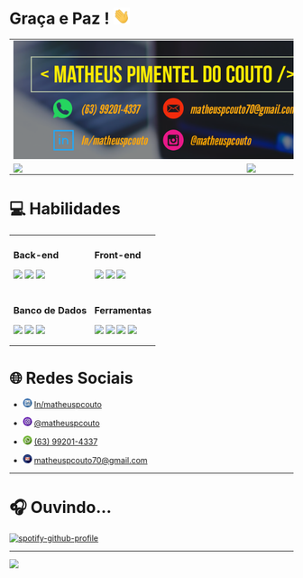 # Graça e Paz ! <img src="https://github.com/MatheusPcouto10/MatheusPcouto10/blob/main/imagens-github-profile/Hi.gif" width="30px">
  
 <table align="center">
  <tr>
    <td colspan="2"><img src="https://github.com/MatheusPcouto10/MatheusPcouto10/blob/main/imagens-github-profile/capa.png"></td>
    <tr>
    <td><img width="400px" align="left" src="https://github-readme-stats.vercel.app/api/top-langs/?username=MatheusPcouto10&hide=html&layout=compact&theme=gruvbox" /></td>
    <td><img width="400px" align="right" src="https://github-readme-stats.vercel.app/api?username=MatheusPcouto10&theme=gruvbox"/></td>
    </tr> 
 </table>

# :computer: Habilidades

<table align="center">
    <tr>
    <td><h3>Back-end</h3>
<p>
  <img src="https://img.shields.io/badge/Python%20-%2314354C.svg?&style=for-the-badge&logo=python&logoColor=white"/>
  <img src="https://img.shields.io/badge/Java-%23ED8B00.svg?&style=for-the-badge&logo=java&logoColor=white"/>
  <img src="https://img.shields.io/badge/c%23%20-%23239120.svg?&style=for-the-badge&logo=c-sharp&logoColor=white"/>
</p>
      </td>
    <td><h3>Front-end</h3>
<p>
  <img src="https://img.shields.io/badge/HTML5%20-%23E34F26.svg?&style=for-the-badge&logo=html5&logoColor=white"/>
  <img src="https://img.shields.io/badge/CSS3%20-%231572B6.svg?&style=for-the-badge&logo=css3&logoColor=white"/>
  <img src="https://img.shields.io/badge/Bootstrap%20-%23563D7C.svg?&style=for-the-badge&logo=bootstrap&logoColor=white"/>
</p></td>
  </tr>
      <tr>
      <td><h3>Banco de Dados</h3>
<p>
  <img src="https://img.shields.io/badge/MySQL-%2300f.svg?&style=for-the-badge&logo=mysql&logoColor=white"/>
  <img src ="https://img.shields.io/badge/Postgres-%23316192.svg?&style=for-the-badge&logo=postgresql&logoColor=white"/>
  <img src="https://img.shields.io/badge/SQL%20Server-%2312100E.svg?logo=microsoft-sql-server&logoColor=white&style=for-the-badge"/>
        </p></td>
      <td><h3>Ferramentas</h3>
<p>
  <img src="https://img.shields.io/badge/git%20-%23F05033.svg?&style=for-the-badge&logo=git&logoColor=white"/>
  <img src="https://img.shields.io/badge/github%20-%23121011.svg?&style=for-the-badge&logo=github&logoColor=white"/>
  <img src="https://img.shields.io/badge/bitbucket%20-%2300f.svg?&style=for-the-badge&logo=bitbucket&logoColor=white"/>
  <img src="https://img.shields.io/badge/adobe%20-%23FF0000.svg?&style=for-the-badge&logo=adobe&logoColor=white"/>
        </p></td>
    </tr> 
 </table>

# :globe_with_meridians: Redes Sociais

  - <a href="https://www.linkedin.com/in/matheuspcouto/"><img src="https://github.com/MatheusPcouto10/MatheusPcouto10/blob/main/imagens-github-profile/linkedin.png" width="16"></img></a> [In/matheuspcouto](https://www.linkedin.com/in/matheuspcouto/)
  
  - <a href="https://www.instagram.com/matheuspcouto/?hl=pt-br"><img src="https://github.com/MatheusPcouto10/MatheusPcouto10/blob/main/imagens-github-profile/instagram.png" width="16"></img></a> [@matheuspcouto](https://www.instagram.com/matheuspcouto/?hl=pt-br)
  
  - <a href="https://api.whatsapp.com/send?phone=5563992014337"><img src="https://github.com/MatheusPcouto10/MatheusPcouto10/blob/main/imagens-github-profile/whatsapp.png" width="16"></img></a> [(63) 99201-4337](https://api.whatsapp.com/send?phone=5563992014337)
  
  - <a href="https://mail.google.com/mail/u/0/#inbox?compose=GTvVlcRwRQCBCdgmVkcsctSHvzrRwtgGSmWvxrpShsmCfgtLJzwPxcDgqkcjVLlnSzKGbZXPnhVSF"><img src="https://github.com/MatheusPcouto10/MatheusPcouto10/blob/main/imagens-github-profile/gmail.png" width="16"></img></a> [matheuspcouto70@gmail.com](https://mail.google.com/mail/u/0/#inbox?compose=GTvVlcRwRQCBCdgmVkcsctSHvzrRwtgGSmWvxrpShsmCfgtLJzwPxcDgqkcjVLlnSzKGbZXPnhVSF)

---

# :headphones: Ouvindo...

[![spotify-github-profile](https://spotify-github-profile.vercel.app/api/view?uid=12164155915&cover_image=true&theme=novatorem)](https://spotify-github-profile.vercel.app/api/view?uid=12164155915&redirect=true)

---

![](https://komarev.com/ghpvc/?username=MatheusPcouto10&color=blue&style=flat)


